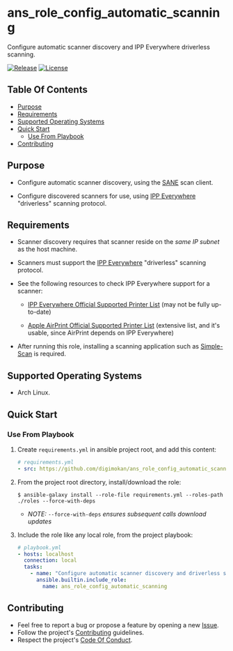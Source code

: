 # ans_role_config_automatic_scanning

Configure automatic scanner discovery and IPP Everywhere driverless scanning.

[![Release](https://img.shields.io/github/release/digimokan/ans_role_config_automatic_scanning.svg?label=release)](https://github.com/digimokan/ans_role_config_automatic_scanning/releases/latest "Latest Release Notes")
[![License](https://img.shields.io/badge/license-MIT-blue.svg?label=license)](LICENSE.md "Project License")

## Table Of Contents

* [Purpose](#purpose)
* [Requirements](#requirements)
* [Supported Operating Systems](#supported-operating-systems)
* [Quick Start](#quick-start)
    * [Use From Playbook](#use-from-playbook)
* [Contributing](#contributing)

## Purpose

* Configure automatic scanner discovery, using the [SANE](http://www.sane-project.org/)
  scan client.

* Configure discovered scanners for use, using
  [IPP Everywhere](https://www.pwg.org/ipp/everywhere.html) "driverless"
  scanning protocol.

## Requirements

* Scanner discovery requires that scanner reside on the _same IP subnet_ as the
  host machine.

* Scanners must support the
  [IPP Everywhere](https://www.pwg.org/ipp/everywhere.html) "driverless"
  scanning protocol.

* See the following resources to check IPP Everywhere support for a scanner:

    * [IPP Everywhere Official Supported Printer List](https://www.pwg.org/printers/)
      (may not be fully up-to-date)

    * [Apple AirPrint Official Supported Printer List](https://support.apple.com/en-us/HT201311#printers)
      (extensive list, and it's usable, since AirPrint depends on IPP Everywhere)

* After running this role, installing a scanning application such as
[Simple-Scan](https://gitlab.gnome.org/GNOME/simple-scan) is required.

## Supported Operating Systems

* Arch Linux.

## Quick Start

### Use From Playbook

1. Create `requirements.yml` in ansible project root, and add this content:

   ```yaml
   # requirements.yml
   - src: https://github.com/digimokan/ans_role_config_automatic_scanning
   ```

2. From the project root directory, install/download the role:

   ```shell
   $ ansible-galaxy install --role-file requirements.yml --roles-path ./roles --force-with-deps
   ```

   * _NOTE:_ `--force-with-deps` _ensures subsequent calls download updates_

3. Include the role like any local role, from the project playbook:

   ```yaml
   # playbook.yml
   - hosts: localhost
     connection: local
     tasks:
       - name: "Configure automatic scanner discovery and driverless scanning"
         ansible.builtin.include_role:
           name: ans_role_config_automatic_scanning
   ```

## Contributing

* Feel free to report a bug or propose a feature by opening a new
  [Issue](https://github.com/digimokan/ans_role_config_automatic_scanning/issues).
* Follow the project's [Contributing](CONTRIBUTING.md) guidelines.
* Respect the project's [Code Of Conduct](CODE_OF_CONDUCT.md).

